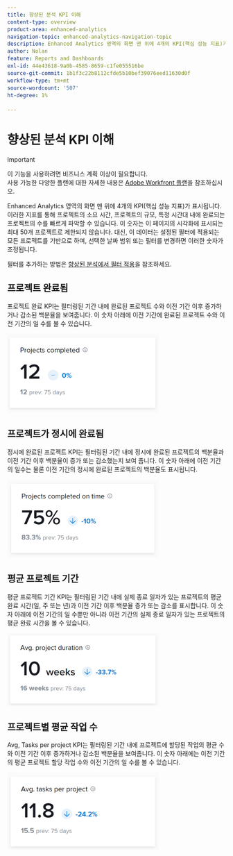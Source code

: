 ```yaml
---
title: 향상된 분석 KPI 이해
content-type: overview
product-area: enhanced-analytics
navigation-topic: enhanced-analytics-navigation-topic
description: Enhanced Analytics 영역의 화면 맨 위에 4개의 KPI(핵심 성능 지표)가 표시됩니다. 이러한 지표를 통해 프로젝트의 소요 시간, 프로젝트의 규모, 특정 시간대 내에 완료되는 프로젝트의 수를 빠르게 파악할 수 있습니다. 이 숫자는 이 페이지의 시각화에 표시되는 최대 50개 프로젝트로 제한되지 않습니다. 대신, 이 데이터는 설정된 필터에 적용되는 모든 프로젝트를 기반으로 하며, 선택한 날짜 범위 또는 필터를 변경하면 이러한 숫자가 조정됩니다.
author: Nolan
feature: Reports and Dashboards
exl-id: 44e43618-9a0b-4585-8659-c1fe055516be
source-git-commit: 1b1f3c22b8112cfde5b10bef39076eed11630d0f
workflow-type: tm+mt
source-wordcount: '507'
ht-degree: 1%

---
```


# 향상된 분석 KPI 이해

>[!IMPORTANT]
>
>이 기능을 사용하려면 비즈니스 계획 이상이 필요합니다.\
>사용 가능한 다양한 플랜에 대한 자세한 내용은 [Adobe Workfront 플랜](https://www.workfront.com/plans)을 참조하십시오.

Enhanced Analytics 영역의 화면 맨 위에 4개의 KPI(핵심 성능 지표)가 표시됩니다. 이러한 지표를 통해 프로젝트의 소요 시간, 프로젝트의 규모, 특정 시간대 내에 완료되는 프로젝트의 수를 빠르게 파악할 수 있습니다. 이 숫자는 이 페이지의 시각화에 표시되는 최대 50개 프로젝트로 제한되지 않습니다. 대신, 이 데이터는 설정된 필터에 적용되는 모든 프로젝트를 기반으로 하며, 선택한 날짜 범위 또는 필터를 변경하면 이러한 숫자가 조정됩니다.

필터를 추가하는 방법은 [향상된 분석에서 필터 적용](../enhanced-analytics/use-enhanced-analytics-filters.md)을 참조하세요.

## 프로젝트 완료됨

프로젝트 완료 KPI는 필터링된 기간 내에 완료된 프로젝트 수와 이전 기간 이후 증가하거나 감소된 백분율을 보여줍니다. 이 숫자 아래에 이전 기간에 완료된 프로젝트 수와 이전 기간의 일 수를 볼 수 있습니다.

![](assets/kpi-projects-completed-350x182.png)

## 프로젝트가 정시에 완료됨

정시에 완료된 프로젝트 KPI는 필터링된 기간 내에 정시에 완료된 프로젝트의 백분율과 이전 기간 이후 백분율이 증가 또는 감소했는지 보여 줍니다. 이 숫자 아래에 이전 기간의 일수는 물론 이전 기간의 정시에 완료된 프로젝트의 백분율도 표시됩니다.

![](assets/kpi-projects-completed-on-time-350x180.png)

## 평균 프로젝트 기간

평균 프로젝트 기간 KPI는 필터링된 기간 내에 실제 종료 일자가 있는 프로젝트의 평균 완료 시간(일, 주 또는 년)과 이전 기간 이후 백분율 증가 또는 감소를 표시합니다. 이 숫자 아래에 이전 기간의 일 수뿐만 아니라 이전 기간의 실제 종료 일자가 있는 프로젝트의 평균 완료 시간을 볼 수 있습니다.

![](assets/kpi-avg.-project-duration-350x168.png)

## 프로젝트별 평균 작업 수

Avg, Tasks per project KPI는 필터링된 기간 내에 프로젝트에 할당된 작업의 평균 수와 이전 기간 이후 증가하거나 감소된 백분율을 보여줍니다. 이 숫자 아래에는 이전 기간의 평균 프로젝트 할당 작업 수와 이전 기간의 일 수를 볼 수 있습니다.

![](assets/kpi-average-tasks-per-project-350x179.png)
